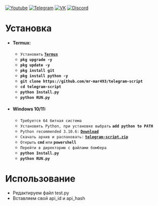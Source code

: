 
[![Youtube](https://user-images.githubusercontent.com/64781822/185656066-cdb875f1-ade6-4499-ae50-79a4f61fdc3e.png)](https://www.youtube.com/c/HZFYT/) [![Telegram](https://user-images.githubusercontent.com/64781822/185657127-657c530b-3849-4931-ab91-63d6f0508330.png)](https://t.me/hzfnews) [![VK](https://user-images.githubusercontent.com/64781822/185657778-21a240e2-da1f-4b72-b37e-447c9adebfcb.png)](https://vk.com/hzforum1) [![Discord](https://user-images.githubusercontent.com/64781822/185659753-b997c6db-c91a-42c0-8876-6826d46568ba.png)](https://discord.com/invite/7bneGfUS5h)

# Установка
+ #### **Termux:**
  + `Установить` [**`Termux`**](https://f-droid.org/en/packages/com.termux/)
  + **`pkg upgrade -y`**
  + **`pkg update -y`**
  + **`pkg install git`**
  + **`pkg install python -y`**
  + **`git clone https://github.com/mr-mar493/telegram-script`**
  + **`cd telegram-script`**
  + **`python Install.py`**
  + **`python RUN.py`**

+ #### **Windows 10/11:**
  + `Требуется 64 битная система`
  + `Установить Python, при установке выбрать` **`add python to PATH`**
  + `Python recommended 3.10.6:` [**`Download`**](https://www.python.org/)
  + `Скачать архив и распаковать:` [**`telegram-script.zip`**](https://github.com/mr-mar493/telegram-script/archive/refs/heads/main.zip)
  + `Открыть` **`cmd`** `или` **`powershell`**
  + `Перейти в директорию с файлами бомбера`
  + **`python Install.py`**
  + **`python RUN.py`**


# Использование
* Редактируем файл test.py
* Вставляем свой api_id и api_hash